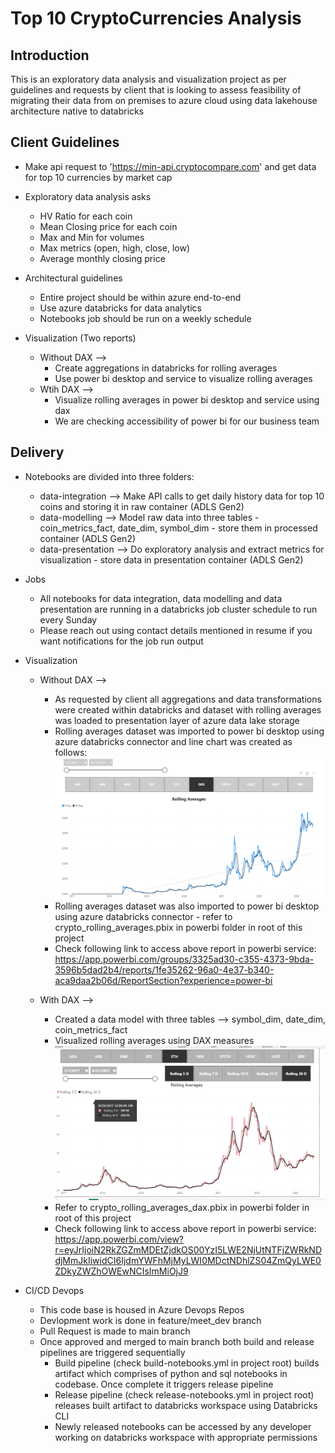 # Top 10 CryptoCurrencies Analysis

## Introduction 
This is an exploratory data analysis and visualization project as per guidelines and requests by client that is looking to assess feasibility of migrating their data from on premises to azure cloud using data lakehouse architecture native to databricks

## Client Guidelines

- Make api request to 'https://min-api.cryptocompare.com' and get data for top 10 currencies by market cap

- Exploratory data analysis asks
    - HV Ratio for each coin
    - Mean Closing price for each coin 
    - Max and Min for volumes
    - Max metrics (open, high, close, low)
    - Average monthly closing price

- Architectural guidelines
    - Entire project should be within azure end-to-end
    - Use azure databricks for data analytics
    - Notebooks job should be run on a weekly schedule

- Visualization (Two reports)
    - Without DAX -->
        - Create aggregations in databricks for rolling averages
        - Use power bi desktop and service to visualize rolling averages
    - Wtih DAX -->
        - Visualize rolling averages in power bi desktop and service using dax 
        - We are checking accessibility of power bi for our business team

## Delivery

- Notebooks are divided into three folders:
    - data-integration --> Make API calls to get daily history data for top 10 coins and storing it in raw container (ADLS Gen2)
    - data-modelling --> Model raw data into three tables - coin_metrics_fact, date_dim, symbol_dim - store them in processed container (ADLS Gen2)
    - data-presentation --> Do exploratory analysis and extract metrics for visualization - store data in presentation container (ADLS Gen2)

- Jobs
    - All notebooks for data integration, data modelling and data presentation are running in a databricks job cluster schedule to run every Sunday
    - Please reach out using contact details mentioned in resume if you want notifications for the job run output

- Visualization
    - Without DAX -->
        - As requested by client all aggregations and data transformations were created within databricks and dataset with rolling averages was loaded to presentation layer of azure data lake storage
        - Rolling averages dataset was imported to power bi desktop using azure databricks connector and line chart was created as follows:
        ![Alt text](/images/powerbi_snap.png "Rolling Averages without DAX")
        - Rolling averages dataset was also imported to power bi desktop using azure databricks connector - refer to crypto_rolling_averages.pbix in powerbi folder in root of this project
        - Check following link to access above report in powerbi service:
        https://app.powerbi.com/groups/3325ad30-c355-4373-9bda-3596b5dad2b4/reports/1fe35262-96a0-4e37-b340-aca9daa2b06d/ReportSection?experience=power-bi

    - With DAX --> 
        - Created a data model with three tables --> symbol_dim, date_dim, coin_metrics_fact 
        - Visualized rolling averages using DAX measures 
        ![Alt text](/images/powerbi_dax_snap.png "Rolling Averages using DAX")
        - Refer to crypto_rolling_averages_dax.pbix in powerbi folder in root of this project
        - Check following link to access above report in powerbi service: https://app.powerbi.com/view?r=eyJrIjoiN2RkZGZmMDEtZjdkOS00YzI5LWE2NjUtNTFjZWRkNDdjMmJkIiwidCI6IjdmYWFhMjMyLWI0MDctNDhlZS04ZmQyLWE0ZDkyZWZhOWEwNCIsImMiOjJ9

- CI/CD Devops
    - This code base is housed in Azure Devops Repos 
    - Devlopment work is done in feature/meet_dev branch
    - Pull Request is made to main branch
    - Once approved and merged to main branch both build and release pipelines are triggered sequentially
        - Build pipeline (check build-notebooks.yml in project root) builds artifact which comprises of python and sql notebooks in codebase. Once complete it triggers release pipeline
        - Release pipeline (check release-notebooks.yml in project root) releases built artifact to databricks workspace using Databricks CLI
        - Newly released notebooks can be accessed by any developer working on databricks workspace with appropriate permissions